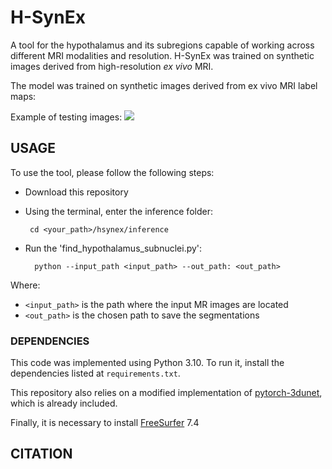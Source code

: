 # H-SynEx

A tool for the hypothalamus and its subregions capable of working across different MRI modalities and resolution. H-SynEx was trained on synthetic images derived from high-resolution *ex vivo* MRI.

The model was trained on synthetic images derived from ex vivo MRI label maps:
<img scr=https://github.com/liviamarodrigues/hsynex/blob/main/github1.png>

Example of testing images:
<img src=[https://github.com/MICLab-Unicamp/HypAST/blob/master/figs/hypast2.png](https://github.com/liviamarodrigues/hsynex/blob/main/qualitative_data.png)>

## USAGE

To use the tool, please follow the following steps:

- Download this repository 
- Using the terminal, enter the inference folder:
  
       cd <your_path>/hsynex/inference
  
- Run the 'find_hypothalamus_subnuclei.py':

        python --input_path <input_path> --out_path: <out_path>

Where:

- `<input_path>` is the path where the input MR images are located
- `<out_path>` is the chosen path to save the segmentations

### DEPENDENCIES

This code was implemented using Python 3.10. To run it, install the dependencies listed at `requirements.txt`.

This repository also relies on a modified implementation of [pytorch-3dunet](https://github.com/wolny/pytorch-3dunet), which is already included.

Finally, it is necessary to install [FreeSurfer](https://surfer.nmr.mgh.harvard.edu/fswiki/DownloadAndInstall) 7.4

## CITATION
